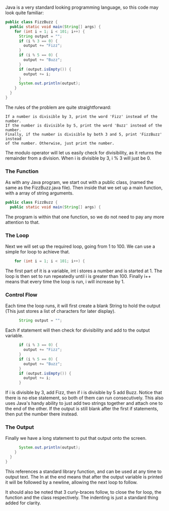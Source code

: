 Java is a very standard looking programming language, so this code may look quite familiar:

```java
public class FizzBuzz {
  public static void main(String[] args) {
    for (int i = 1; i < 101; i++) {
      String output = "";
      if (i % 3 == 0) {
        output += "Fizz";
      }
      if (i % 5 == 0) {
        output += "Buzz";
      }
      if (output.isEmpty()) {
        output += i;
      }
      System.out.println(output);
    }
  }
}
```

The rules of the problem are quite straightforward:

    If a number is divisible by 3, print the word 'Fizz' instead of the number.
    If the number is divisible by 5, print the word 'Buzz' instead of the number.
    Finally, if the number is divisible by both 3 and 5, print 'FizzBuzz' instead
    of the number. Otherwise, just print the number.

The modulo operator will let us easily check for divisibility, as it returns the remainder
from a division. When i is divisible by 3, i % 3 will just be 0.

### The Function

As with any Java program, we start out with a public class, (named the same as the
FizzBuzz.java file). Then inside that we set up a main function, with a array of string arguments.

```java
public class FizzBuzz {
  public static void main(String[] args) {
```

The program is within that one function, so we do not need to pay any more attention to that.

### The Loop

Next we will set up the required loop, going from 1 to 100. We can use a simple for
loop to achieve that.

```java
    for (int i = 1; i < 101; i++) {
```

The first part of it is a variable, int i stores a number and is started at 1.
The loop is then set to run repeatedly until i is greater than 100. Finally i++ means
that every time the loop is run, i will increase by 1.

### Control Flow

Each time the loop runs, it will first create a blank String to hold the output
(This just stores a list of characters for later display).

```java
      String output = "";
```

Each if statement will then check for divisibility and add to the output variable.

```java
      if (i % 3 == 0) {
        output += "Fizz";
      }
      if (i % 5 == 0) {
        output += "Buzz";
      }
      if (output.isEmpty()) {
        output += i;
      }
```

If i is divisible by 3, add Fizz, then if i is divisible by 5 add Buzz. Notice
that there is no else statement, so both of them can run consecutively. This
also uses Java's handy ability to just add two strings together and attach one
to the end of the other. If the output is still blank after the first if
statements, then put the number there instead.

### The Output

Finally we have a long statement to put that output onto the screen.

```java
      System.out.println(output);
    }
  }
}
```

This references a standard library function, and can be used at any time to output
text. The ln at the end means that after the output variable is printed it will
be followed by a newline, allowing the next loop to follow.

It should also be noted that 3 curly-braces follow, to close the for loop, the
function and the class respectively. The indenting is just a standard thing added
for clarity.

